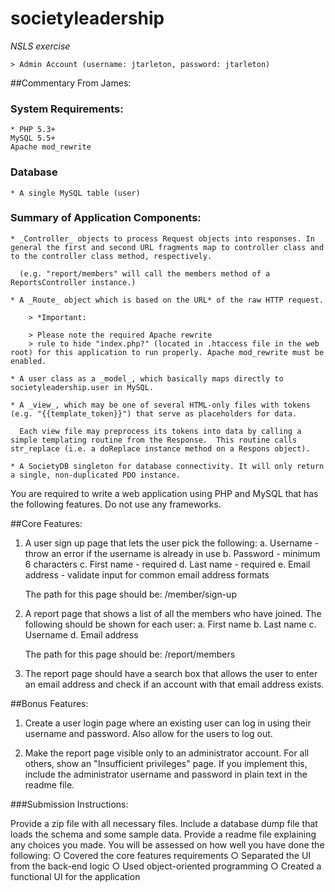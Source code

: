 # societyleadership

*NSLS exercise*

    > Admin Account (username: jtarleton, password: jtarleton)

##Commentary From James:

### System Requirements:
	* PHP 5.3+
	MySQL 5.5+
	Apache mod_rewrite

### Database
	* A single MySQL table (user)

### Summary of Application Components:
	* _Controller_ objects to process Request objects into responses. In general the first and second URL fragments map to controller class and to the controller class method, respectively. 

	  (e.g. "report/members" will call the members method of a ReportsController instance.)

	* A _Route_ object which is based on the URL* of the raw HTTP request.  

		> *Important:

		> Please note the required Apache rewrite 
		> rule to hide "index.php?" (located in .htaccess file in the web root) for this application to run properly. Apache mod_rewrite must be enabled.

	* A user class as a _model_, which basically maps directly to societyleadership.user in MySQL.

	* A _view_, which may be one of several HTML-only files with tokens (e.g. "{{template_token}}") that serve as placeholders for data.

	  Each view file may preprocess its tokens into data by calling a simple templating routine from the Response.  This routine calls str_replace (i.e. a doReplace instance method on a Respons object).

	* A SocietyDB singleton for database connectivity. It will only return a single, non-duplicated PDO instance.



You are required to write a web application using PHP and MySQL that has the following
features. Do not use any frameworks.

##Core Features:

1. A user sign up page that lets the user pick the following:
	a. Username - throw an error if the username is already in use
	b. Password - minimum 6 characters
	c. First name - required
	d. Last name - required
	e. Email address - validate input for common email address formats

	The path for this page should be: /member/sign-up

2. A report page that shows a list of all the members who have joined. The following should
be shown for each user:
	a. First name
	b. Last name
	c. Username
	d. Email address

	The path for this page should be: /report/members

3. The report page should have a search box that allows the user to enter an email address
and check if an account with that email address exists.

##Bonus Features:

1. Create a user login page where an existing user can log in using their username and
password. Also allow for the users to log out.

2. Make the report page visible only to an administrator account. For all others, show an
"Insufficient privileges" page. If you implement this, include the administrator username
and password in plain text in the readme file.

###Submission Instructions:
	
Provide a zip file with all necessary files.
Include a database dump file that loads the schema and some sample data.
Provide a readme file explaining any choices you made.
You will be assessed on how well you have done the following:
	○ Covered the core features requirements
	○ Separated the UI from the back-end logic
	○ Used object-oriented programming
	○ Created a functional UI for the application
